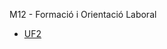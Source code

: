 M12 - Formació i Orientació Laboral

- [UF2](https://github.com/OscarBePl/Portfoli/tree/main/Moduls/M12-FOL/UF2)
